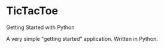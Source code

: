 # TicTacToe
Getting Started with Python

A very simple "getting started" application.  Written in Python.
